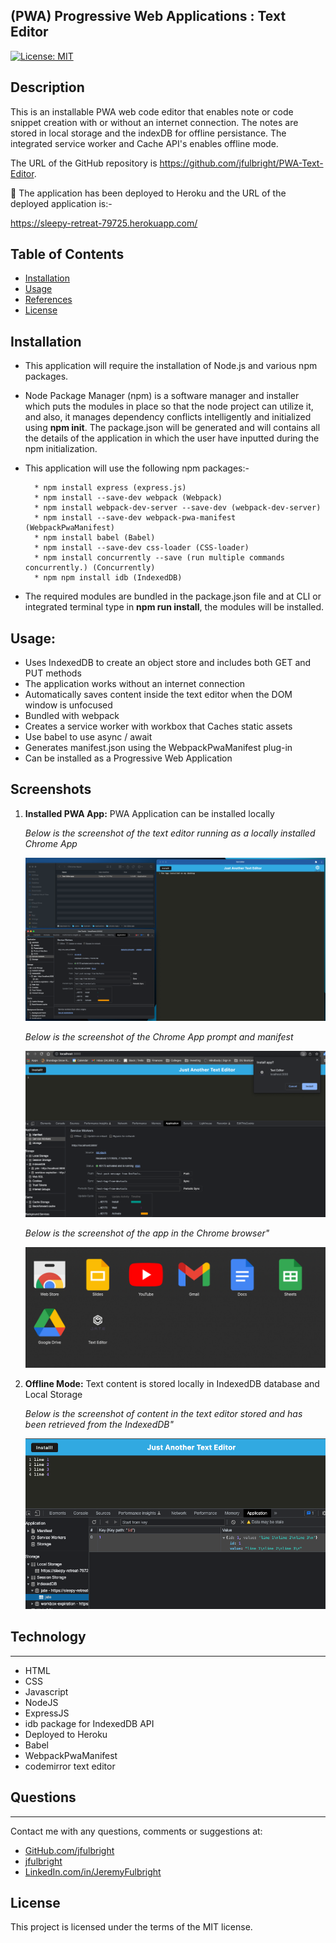 ## (PWA) Progressive Web Applications : Text Editor

[![License: MIT](https://img.shields.io/badge/License-MIT-yellow.svg)](https://opensource.org/licenses/MIT)

## Description

This is an installable PWA web code editor that enables note or code snippet creation with or without an internet connection. The notes are stored in local storage and the indexDB for offline persistance. The integrated service worker and Cache API's enables offline mode.

The URL of the GitHub repository is https://github.com/jfulbright/PWA-Text-Editor.

🚀 The application has been deployed to Heroku and the URL of the deployed application is:-
 
https://sleepy-retreat-79725.herokuapp.com/

## Table of Contents

* [Installation](#installation)
* [Usage](#usage)
* [References](#references)
* [License](#license)

## Installation

* This application will require the installation of Node.js and various npm packages.

*   Node Package Manager (npm) is a software manager and installer which puts the modules in place so that the node project can utilize it, and also, it manages dependency conflicts intelligently and initialized using **npm init**. The package.json will be generated and will contains all the details of the application in which the user have inputted during the npm initialization. 

*  This application will use the following npm packages:-

         * npm install express (express.js)
         * npm install --save-dev webpack (Webpack)
         * npm install webpack-dev-server --save-dev (webpack-dev-server)
         * npm install --save-dev webpack-pwa-manifest (WebpackPwaManifest)
         * npm install babel (Babel)
         * npm install --save-dev css-loader (CSS-loader)
         * npm install concurrently --save (run multiple commands concurrently.) (Concurrently)
         * npm npm install idb (IndexedDB)

* The required modules are bundled in the package.json file and at CLI or integrated terminal type in **npm run install**, the modules will be installed.       

## Usage:
* Uses IndexedDB to create an object store and includes both GET and PUT methods
* The application works without an internet connection
* Automatically saves content inside the text editor when the DOM window is unfocused
* Bundled with webpack
* Creates a service worker with workbox that Caches static assets
* Use babel to use async / await
* Generates manifest.json using the WebpackPwaManifest plug-in
* Can be installed as a Progressive Web Application

## Screenshots


1. **Installed PWA App:** 
PWA Application can be installed locally


    *Below is the screenshot of the text editor running as a  locally installed Chrome App*


    ![App install](./Assets/screenshots/Installed-app-main.png)

    *Below is the screenshot of the Chrome App prompt and manifest*

    ![App install prompt](./Assets/screenshots/Installed-app-prompt.png)

     *Below is the  screenshot of the app in the Chrome browser"*

    ![App Chrome](./Assets/screenshots/Installed-chrome-app.png)

1. **Offline Mode:** Text content is stored locally in IndexedDB database and Local Storage

    *Below is the  screenshot of content in the text editor stored and has been retrieved from the IndexedDB"*

    ![App install](./Assets/screenshots/IndexedDB.png)


## Technology
_________________
* HTML
* CSS
* Javascript
* NodeJS
* ExpressJS
* idb package for IndexedDB API
* Deployed to Heroku
* Babel
* WebpackPwaManifest
* codemirror text editor

## Questions
  _________________
  Contact me with any questions, comments or suggestions at:
* [GitHub.com/jfulbright](http://github.com/jfulbright)
* [jfulbright](mailto:jfulbright)
* [LinkedIn.com/in/JeremyFulbright](https://www.linkedin.com/in/JeremyFulbright)

## License

This project is licensed under the terms of the MIT license.
